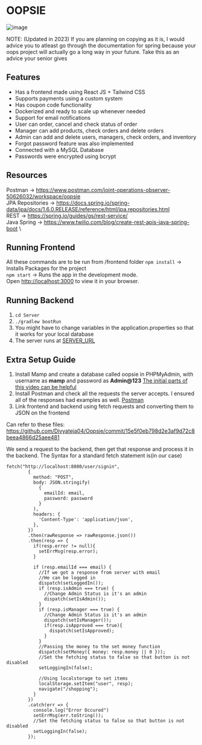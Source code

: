 # OOPSIE

![image](https://github.com/Divyateja04/Oopsie_BITS_CSF213/assets/28446977/2162c133-8b15-4b63-8875-895484b92e3a)

NOTE: (Updated in 2023) If you are planning on copying as it is, I would advice you to atleast go through the documentation for spring because your oops project will actually go a long way in your future. Take this as an advice your senior gives

## Features
- Has a frontend made using React JS + Tailwind CSS
- Supports payments using a custom system
- Has coupon code functionality
- Dockerized and ready to scale up whenever needed
- Support for email notifications 
- User can order, cancel and check status of order
- Manager can add products, check orders and delete orders
- Admin can add and delete users, managers, check orders, and inventory
- Forgot password feature was also implemented
- Connected with a MySQL Database
- Passwords were encrypted using bcrypt 

## Resources
Postman -> https://www.postman.com/joint-operations-observer-50626032/workspace/oopsie \
JPA Repositories -> https://docs.spring.io/spring-data/jpa/docs/1.6.0.RELEASE/reference/html/jpa.repositories.html \
REST -> https://spring.io/guides/gs/rest-service/ \
Java Spring -> https://www.twilio.com/blog/create-rest-apis-java-spring-boot \


## Running Frontend 
All these commands are to be run from /frontend folder
`npm install` -> Installs Packages for the project \
`npm start` -> Runs the app in the development mode.\
Open [http://localhost:3000](http://localhost:3000) to view it in your browser.

## Running Backend
1. `cd Server`
2. `./gradlew bootRun`
3. You might have to change variables in the application.properties so that it works for your local database
4. The server runs at [SERVER_URL](SERVER_URL)

## Extra Setup Guide
1. Install Mamp and create a database called oopsie in PHPMyAdmin, with username as **mamp** and password as **Admin@123** [The initial parts of this video can be helpful](https://www.youtube.com/watch?v=4Wf__mTxm8M)
2. Install Postman and check all the requests the server accepts. I ensured all of the responses had examples as well. [Postman](https://app.getpostman.com/join-team?invite_code=dda06360fa7b9a60e531908f256fa243&target_code=fa8e0c01e9c07a8d85fead85c5c60cce)
3. Link frontend and backend using fetch requests and converting them to JSON on the frontend

Can refer to these files: https://github.com/Divyateja04/Oopsie/commit/15e5f0eb798d2e3af9d72c8beea4866d25aee481

We send a request to the backend, then get that response and process it in the backend. The Syntax for a standard fetch statement is(in our case)

```
fetch("http://localhost:8080/user/signin",
        {
          method: "POST",
          body: JSON.stringify(
            {
              emailId: email,
              password: password
            }
          ),
          headers: {
            'Content-Type': 'application/json',
          },
        })
        .then(rawResponse => rawResponse.json())
        .then(resp => {
          if(resp.error != null){
            setErrMsg(resp.error);
          }

          if (resp.emailId === email) {
            //If we got a response from server with email
            //He can be logged in
            dispatch(setLoggedIn());
            if (resp.isAdmin === true) {
              //Change Admin Status is it's an admin
              dispatch(setIsAdmin());
            }
            if (resp.isManager === true) {
              //Change Admin Status is it's an admin
              dispatch(setIsManager());
              if(resp.isApproved === true){
                dispatch(setIsApproved);
              }
            }
            //Passing the money to the set money function
            dispatch(setMoney({ money: resp.money || 0 }));
            //Set the fetching status to false so that button is not disabled
            setLoggingIn(false);
  
            //Using localstorage to set items
            localStorage.setItem("user", resp);
            navigate("/shopping");
          }
        })
        .catch(err => {
          console.log("Error Occured")
          setErrMsg(err.toString());
          //Set the fetching status to false so that button is not disabled
          setLoggingIn(false);
        });
```
